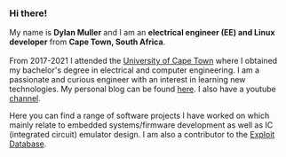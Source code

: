 ### Hi there!

My name is **Dylan Muller** and I am an **electrical engineer (EE) and Linux developer** from **Cape Town, South Africa**.<br/>
<br/>
From 2017-2021 I attended the [University of Cape Town](https://www.uct.ac.za/) where I obtained my bachelor's degree in electrical and computer engineering. I am a passionate and curious engineer with an interest in learning new technologies. My personal blog can be found [here](https://spacehen.github.io/). I also have a youtube [channel](https://www.youtube.com/channel/UCaMFkzhPAa8-6MzlFo5jz6Q).
 <br/>

Here you can find a range of software projects I have worked on which mainly relate to embedded systems/firmware development as well as IC (integrated circuit) emulator design. I am also a contributor to the [Exploit Database](https://www.exploit-db.com/?author=10901). 

